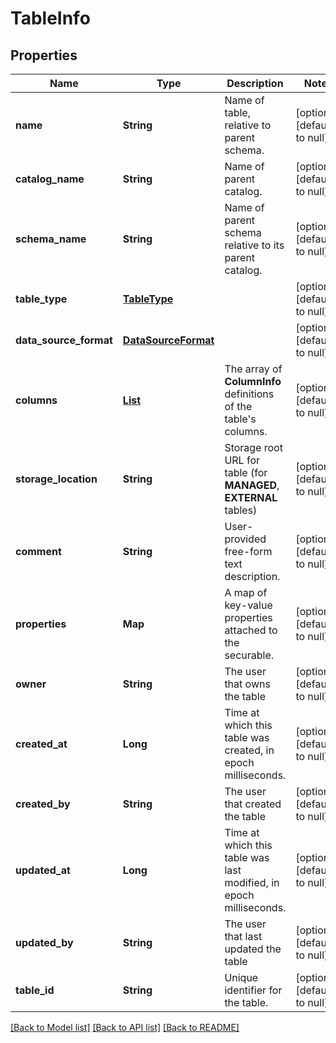 # TableInfo
## Properties

| Name | Type | Description | Notes |
|------------ | ------------- | ------------- | -------------|
| **name** | **String** | Name of table, relative to parent schema. | [optional] [default to null] |
| **catalog\_name** | **String** | Name of parent catalog. | [optional] [default to null] |
| **schema\_name** | **String** | Name of parent schema relative to its parent catalog. | [optional] [default to null] |
| **table\_type** | [**TableType**](TableType.md) |  | [optional] [default to null] |
| **data\_source\_format** | [**DataSourceFormat**](DataSourceFormat.md) |  | [optional] [default to null] |
| **columns** | [**List**](ColumnInfo.md) | The array of __ColumnInfo__ definitions of the table&#39;s columns. | [optional] [default to null] |
| **storage\_location** | **String** | Storage root URL for table (for **MANAGED**, **EXTERNAL** tables) | [optional] [default to null] |
| **comment** | **String** | User-provided free-form text description. | [optional] [default to null] |
| **properties** | **Map** | A map of key-value properties attached to the securable. | [optional] [default to null] |
| **owner** | **String** | The user that owns the table | [optional] [default to null] |
| **created\_at** | **Long** | Time at which this table was created, in epoch milliseconds. | [optional] [default to null] |
| **created\_by** | **String** | The user that created the table | [optional] [default to null] |
| **updated\_at** | **Long** | Time at which this table was last modified, in epoch milliseconds. | [optional] [default to null] |
| **updated\_by** | **String** | The user that last updated the table | [optional] [default to null] |
| **table\_id** | **String** | Unique identifier for the table. | [optional] [default to null] |

[[Back to Model list]](../README.md#documentation-for-models) [[Back to API list]](../README.md#documentation-for-api-endpoints) [[Back to README]](../README.md)

